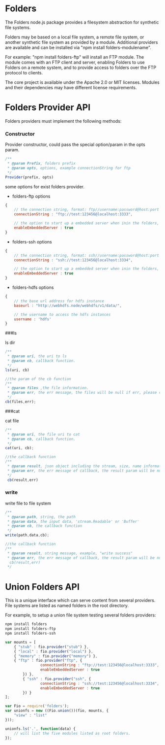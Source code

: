 Folders
=============

The Folders node.js package provides a filesystem abstraction for synthetic file systems.

Folders may be based on a local file system, a remote file system, or another synthetic file system as provided by a module.
Additional providers are available and can be installed via "npm install folders-modulename".

For example: "npm install folders-ftp" will install an FTP module. The module comes with an FTP client and server,
enabling Folders to use Folders on a remote system, and to provide access to folders over the FTP protocol to clients.

The core project is available under the Apache 2.0 or MIT licenses. Modules and their dependencies may have different license requirements.

Folders Provider API
=============

Folders providers must implement the following methods:

### Constructor

Provider constructor, could pass the special option/param in the opts param.

```js
/**
 * @param Prefix, folders prefix
 * @param opts, options, example connectionString for ftp
 */
Provider(prefix, opts)
```

some options for exist folders provider.

- folders-ftp options

```js
{
	// the connection string, format: ftp//username:password@host:port
	connectionString : "ftp://test:123456@localhost:3333",

	// the option to start up a embedded server when inin the folders, used in test/debug
	enableEmbeddedServer : true
}
```

- folders-ssh options

```js
{
	// the connection string, format: ssh//username:password@host:port
	connectionString : "ssh://test:123456@localhost:3334",

	// the option to start up a embedded server when inin the folders, used in test/debug
	enableEmbeddedServer : true
}
```

- folders-hdfs options
```js
{
	// the base url address for hdfs instance
	baseurl : "http://webhdfs.node/webhdfs/v1/data/",

	// the username to access the hdfs instances
	username : 'hdfs'
}

```

###ls

ls dir 

```js
/**
 * @param uri, the uri to ls
 * @param cb, callback function. 
 */
ls(uri, cb)

//the param of the cb function
/**
 * @param files ,the file information.
 * @param err, the err message, the files will be null if err, please check the err before using the files information.
 */
cb(files,err);
```

###cat

cat file

```js
/**
 * @param uri, the file uri to cat 
 * @param cb, callback function. 
 */
cat(uri, cb);

//the callback function
/**
 * @param result, json object including the stream, size, name information. example {stream: readableStream, size: 1024, name: "testfile"}
 * @param err, the err message of callback, the result param will be null if error, please check the err before using the result information.
 */
 cb(result,err)
```

### write

write file to file system

```js
/**
 * @param path, string, the path 
 * @param data, the input data, 'stream.Readable' or 'Buffer'
 * @param cb, the callback function
 */
write(path,data,cb);

//the callback function
/**
 * @param result, string message, example, "write success"
 * @param err, the err message of callback, the result param will be null if error, please check the err before using the result information.
  cb(result,err)
 */

``` 

Union Folders API
=============

This is a unique interface which can serve content from several providers.
File systems are listed as named folders in the root directory.

For example, to setup a union file system testing several folders providers:

```sh
npm install folders
npm install folders-ftp
npm install folders-ssh
```

```js
var mounts = [
	{ "stub" : fio.provider("stub") },
	{ "local" : fio.provider("local") },
	{ "memory" : fio.provider("memory") },
	{ "ftp" : fio.provider("ftp", {
                connectionString : "ftp://test:123456@localhost:3333",
                enableEmbeddedServer : true
        }) },
        { "ssh" : fio.provider("ssh", {
                connectionString : "ssh://test:123456@localhost:3334",
                enableEmbeddedServer : true
        }) }
];

var Fio = require('folders');
var unionfs = new ((Fio.union())(fio, mounts, {
	"view" : "list"
}));

unionfs.ls('.', function(data) {
	// will list the five modules listed as root folders.
});
```
